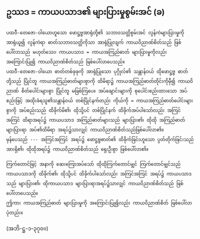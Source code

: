 ## ဥဿဒ = ကာယပသာဒ၏ များပြားမှုစွမ်းအင် (ခ)

    ပထဝီ-တေဇော-ဝါယောဟူသော ဖောဋ္ဌဗ္ဗအာရုံတို့၏ သဘာ၀သတ္တိစွမ်းအင် လွန်ကဲများပြားမှုကို အာရုံယူ၍ လွန်ကဲရာ ဓာတ်သဘာ၀သတ္တိကိုသာ အာရုံပြုလျက် ကာယဝိညာဏ်စိတ်သည် ဖြစ်ပေါ်လာသည် မဟုတ်သေး၊ ကာယပသာဒ = ကာယအကြည်ဓာတ် များပြားမှုကိုလည်း အကြောင်းပြု၍ ကာယဝိညာဏ်စိတ်သည် ဖြစ်ပေါ်လာပေသည်။ 
    ပထဝီ-တေဇော-ဝါယော ဓာတ်တစ်ခုခုကို အာရုံပြုသော ပုဂ္ဂိုလ်၏ သန္တာန်ဝယ် ထိုဖောဋ္ဌဗ္ဗ ဓာတ်တို့သည် ပြိုင်တူ ကာယအကြည်ဓာတ်များစွာကို ထိမိရာ၌ ကာယအကြည်ဓာတ်တိုင်းကိုမှီ၍ ကာယဝိညာဏ် စိတ်ပေါင်းများစွာ ပြိုင်တူ မဖြစ်ကြပေ။ အပ်ချောင်းများကို စုပေါင်းစည်းထားသော အပ်စည်းဖြင့် အထိုးခံရသူ၏သန္တာန်ဝယ် တစ်ပြိုင်နက်တည်း ကိုယ်ကို = ကာယအကြည်ဓာတ်ပေါင်းများစွာကို အပ်စည်းသည် ထိခိုက်မိ၏၊ ထိုသို့ပင် တစ်ပြိုင်နက် ထိခိုက်အပ်ပါသော်လည်း အကြင်အကြင် ထိရာအရပ်၌ ကာယပသာဒ အကြည်ဓာတ်များသည် များပြား၏၊ ထိုထို အကြည်ဓာတ်များပြားရာ အပ်၏ထိမိရာ အရပ်၌သာလျှင် ကာယဝိညာဏ်စိတ်သည်ဖြစ်ပေါ်လာ၏။ 
    မှန်ပေသည် --- အကြင်အကြင် အရပ်၌ ဖောဋ္ဌဗ္ဗဓာတ်၏ ထိခိုက်ခြင်းဟူသော ပွတ်တိုက်ခြင်းသည်အားရှိ၏၊ ထိုထိုအရပ်၌ ကာယဝိညာဏ်စိတ်သည် ရှေးဦးစွာ ဖြစ်ပေါ်လာ၏။

    ကြက်တောင်ဖြင့် အနာကို ဆေးကြောအပ်သော် ထိုထိုကြက်တောင်မျှင် ကြက်တောင်မျှင်သည် ကာယပသာဒကို ထိခိုက်၏၊ ထိုသို့ပင် ထိခိုက်ပါသော်လည်း အကြင်အကြင် အရပ်၌ ကာယပသာဒသည် များပြား၏၊ ထိုကာယပသာဒ များပြားရာအရပ်၌သာလျှင် ကာယဝိညာဏ်စိတ်သည် ဖြစ်ပေါ်လာပေသည်။ 
    ဤကား ကာယအကြည်ဓာတ် များပြားမှုကို အကြောင်းပြု၍လည်း ကာယဝိညာဏ်စိတ် ဖြစ်ပေါ်လာပုံတည်း။ 
    
   <r> (အဘိ-ဋ္ဌ-၁-၃၇၀၊၊)</r>